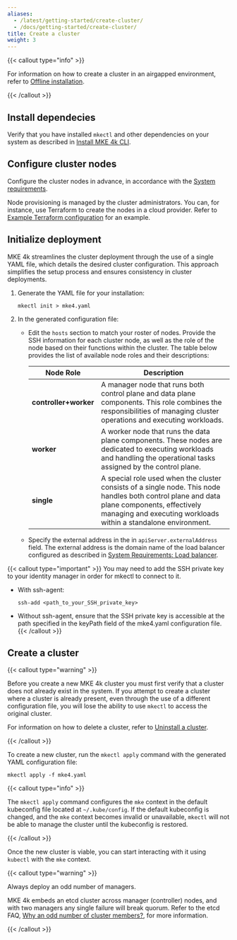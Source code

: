 ```yaml
---
aliases:
  - /latest/getting-started/create-cluster/
  - /docs/getting-started/create-cluster/
title: Create a cluster
weight: 3
---
```


{{< callout type="info" >}}

For information on how to create a cluster in an airgapped environment, refer to [Offline installation](../offline-installation).

{{< /callout >}}

## Install dependecies

Verify that you have installed `mkectl` and other dependencies on your system
as described in [Install MKE 4k CLI](../install-mke-4k-cli).

## Configure cluster nodes

Configure the cluster nodes in advance, in accordance with the [System
requirements](../system-requirements).

Node provisioning is managed by the cluster administrators. You can, for
instance, use Terraform to create the nodes in a cloud provider.
Refer to [Example Terraform configuration](../../tutorials/k0s-in-aws/terraform-scenario)
for an example.

## Initialize deployment

MKE 4k streamlines the cluster deployment through the use of a single YAML file, which
details the desired cluster configuration. This approach simplifies the setup
process and ensures consistency in cluster deployments.

1. Generate the YAML file for your installation:

   ```shell
   mkectl init > mke4.yaml
   ```

2. In the generated configuration file:

   - Edit the `hosts` section to match your roster of nodes. Provide the SSH
     information for each cluster node, as well as the role of the node based
     on their functions within the cluster. The table below provides the list
     of available node roles and their descriptions:

     | Node Role             | Description                                                                                     |
     |-----------------------|-------------------------------------------------------------------------------------------------|
     | **controller+worker** | A manager node that runs both control plane and data plane components. This role combines the responsibilities of managing cluster operations and executing workloads. |
     | **worker**            | A worker node that runs the data plane components. These nodes are dedicated to executing workloads and   handling the operational tasks assigned by the control plane. |
     | **single**            | A special role used when the cluster consists of a single node. This node handles both control plane and data plane components, effectively managing and executing workloads within a standalone environment. |

   - Specify the external address in the in `apiServer.externalAddress` field.
     The external address is the domain name of the load balancer configured
     as described in [System Requirements: Load balancer](../system-requirements#load-balancer-requirements).

{{< callout type="important" >}}
You may need to add the SSH private key to your identity manager in order for mkectl to connect to it.
- With ssh-agent:
  ```
  ssh-add <path_to_your_SSH_private_key>
  ```
- Without ssh-agent, ensure that the SSH private key is accessible at the path specified in the keyPath field of the mke4.yaml configuration file.
{{< /callout >}}

## Create a cluster

{{< callout type="warning" >}}

Before you create a new MKE 4k cluster you must first verify that a cluster does
not already exist in the system. If you attempt to create a cluster where a
cluster is already present, even through the use of a different configuration
file, you will lose the ability to use `mkectl` to access the original cluster.

For information on how to delete a cluster, refer to [Uninstall a
cluster](../uninstall-cluster).

{{< /callout >}}

To create a new cluster, run the `mkectl apply` command with the generated YAML
configuration file:

```shell
mkectl apply -f mke4.yaml
```

{{< callout type="info" >}}

The `mkectl apply` command configures the `mke` context in the default
kubeconfig file located at `~/.kube/config`. If the default kubeconfig is
changed, and the `mke` context becomes invalid or unavailable, `mkectl` will
not be able to manage the cluster until the kubeconfig is restored.

{{< /callout >}}

Once the new cluster is viable, you can start interacting with it using
`kubectl` with the `mke` context.

{{< callout type="warning" >}}

Always deploy an odd number of managers.

MKE 4k embeds an etcd cluster across manager (controller) nodes, and with two
managers any single failure will break quorum. Refer to
the etcd FAQ, [Why an odd number of cluster
members?](https://etcd.io/docs/v3.5/faq/#why-an-odd-number-of-cluster-member),
for more information.

{{< /callout >}}